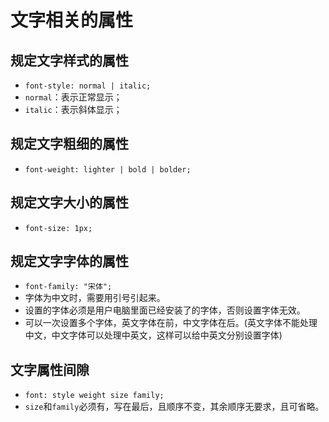 # 文字相关的属性

## 规定文字样式的属性

- `font-style: normal | italic;`
- `normal`：表示正常显示；
- `italic`：表示斜体显示；

## 规定文字粗细的属性

- `font-weight: lighter | bold | bolder;`

## 规定文字大小的属性

- `font-size: 1px;`

## 规定文字字体的属性

- `font-family: "宋体";`
- 字体为中文时，需要用引号引起来。
- 设置的字体必须是用户电脑里面已经安装了的字体，否则设置字体无效。
- 可以一次设置多个字体，英文字体在前，中文字体在后。(英文字体不能处理中文，中文字体可以处理中英文，这样可以给中英文分别设置字体)

## 文字属性间隙

- `font: style weight size family;`
- `size`和`family`必须有，写在最后，且顺序不变，其余顺序无要求，且可省略。

